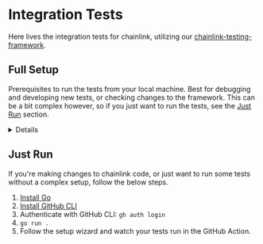 # Integration Tests

Here lives the integration tests for chainlink, utilizing our [chainlink-testing-framework](https://github.com/smartcontractkit/chainlink-testing-framework).

## Full Setup

Prerequisites to run the tests from your local machine. Best for debugging and developing new tests, or checking changes to the framework. This can be a bit complex however, so if you just want to run the tests, see the [Just Run](#just-run) section.

<details>
  <summary>Details</summary>

### Install Dependencies

<details>
  <summary>Install Go</summary>

  [Install](https://go.dev/doc/install)
</details>

<details>
  <summary>Install NodeJS</summary>

  [Install](https://nodejs.org/en/download/)
</details>

<details>
  <summary>Install Helm Charts</summary>

  [Install Helm](https://helm.sh/docs/intro/install/#through-package-managers) if you don't already have it. Then add necessary charts with the below commands.

  ```sh
  helm repo add chainlink-qa https://raw.githubusercontent.com/smartcontractkit/qa-charts/gh-pages/
  helm repo add bitnami https://charts.bitnami.com/bitnami
  helm repo update
  ```

</details>

## Connect to a Kubernetes Cluster

Integration tests require a connection to an actively running kubernetes cluster. [Minikube](https://minikube.sigs.k8s.io/docs/start/)
can work fine for some tests, but in order to run more rigorous tests, or to run with any parallelism, you'll need to either
increase minikube's resources significantly, or get a more substantial cluster.
This is necessary to deploy ephemeral testing environments, which include external adapters, chainlink nodes and their DBs,
as well as some simulated blockchains, all depending on the types of tests and networks being used.

## Configure Environment

See the [example.env](./example.env) file and use it as a template for your own `.env` file. This allows you to configure general settings like what name to associate with your tests, and which Chainlink version to use when running them.

You can also specify `EVM_KEYS` and `EVM_URLS` for running on live chains, or use specific identifiers as shown in the [example.env](./example.env) file.

Other `EVM_*` variables are retrieved when running with the `@general` tag, and is helpful for doing quick sanity checks on new chains or when tweaking variables.

**The tests will not automatically load your .env file. Remember to run `source .env` for changes to take effect.**

## How to Run

Most of the time, you'll want to run tests on a simulated chain, for the purposes of speed and cost.

### Smoke

Run all smoke tests with the below command. Will use your `SELECTED_NETWORKS` env var for which network to run on.

```sh
make test_smoke # Run all smoke tests on the chosen SELECTED_NETWORKS
SELECTED_NETWORKS="GOERLI" make test_smoke # Run all smoke tests on GOERLI network
make test_smoke_simulated # Run all smoke tests on a simulated network
```

Run all smoke tests in parallel, only using simulated blockchains. *Note: As of now, you can only run tests in parallel on simulated chains, not on live ones. Running on parallel tests on live chains will give errors*

```sh
make test_smoke_simulated args="-test.parallel=<number-of-parallel-tests>"
```

You can also run specific tests and debug tests in vscode by setting up your .vscode/settings.json with this information. Just replace all the "<put your ...>" with your information before running a test.

```json
{
    "makefile.extensionOutputFolder": "./.vscode",
    "go.testEnvVars": {
        "LOG_LEVEL": "debug",
        "SELECTED_NETWORKS": "SIMULATED,SIMULATED_1,SIMULATED_2",
        "CHAINLINK_IMAGE":"<put your account number here>.dkr.ecr.us-west-2.amazonaws.com/chainlink",
        "CHAINLINK_VERSION":"develop",
        "CHAINLINK_ENV_USER":"<put your name>",
        "TEST_LOG_LEVEL":"debug",
        "AWS_ACCESS_KEY_ID":"<put your access key id here>",
        "AWS_SECRET_ACCESS_KEY":"<put your access key here>",
        "AWS_SESSION_TOKEN":"<put your token here>"
    },
    "go.testTimeout": "900s"
}
```

You can also run your tests inside of kubernetes instead of from locally to reduce local resource usage and the number of ports that get forwarded to the cluster. This is not recommended for normal developement since building and pushing the image can be time heavy depending on your internet upload speeds. To do this you will want to either pull down an already built chainlink-tests image or build one yourself. To build and push one yourself you can run:

```sh
make build_test_image tag=<a tag for your image> base_tag=latest suite="smoke soak chaos reorg migration performance" push=true
```

Once that is done building you can add this to your go.testEnvVars in .vscode/settings.json with the correct account number and tag filled out.

```json
  "TEST_SUITE": "smoke",
  "TEST_ARGS": "-test.timeout 30m",
  "ENV_JOB_IMAGE":"<account number>.dkr.ecr.us-west-2.amazonaws.com/chainlink-env-tests:<tag you used in the build step>",
```

Once that is done you can run/debug your test using the vscode test view just like normal.

### Soak

Currently we have 2 soak tests, both can be triggered using make commands.

```sh
make test_soak_ocr
make test_soak_keeper
```

Soak tests will pull all their network information from the env vars that you can set in the `.env` file. *Reminder to run `source .env` for changes to take effect.*

To configure specific parameters of how the soak tests run (e.g. test length, number of contracts), see the [./soak/tests](./soak/tests/) test specifications.

See the [soak_runner](./soak/soak_runner_test.go) for more info on how the tests are run and configured.

### Performance

Currently, all performance tests are only run on simulated blockchains.

```sh
make test_perf
```

## Common Issues

When upgrading to a new version, it's possible the helm charts have changed. There are a myriad of errors that can result from this, so it's best to just try running `helm repo update` when encountering an error you're unsure of.

</details>


## Just Run

If you're making changes to chainlink code, or just want to run some tests without a complex setup, follow the below steps.

1. [Install Go](https://go.dev/doc/install)
2. [Install GitHub CLI](https://cli.github.com/)
3. Authenticate with GitHub CLI: `gh auth login`
4. `go run .`
5. Follow the setup wizard and watch your tests run in the GitHub Action.